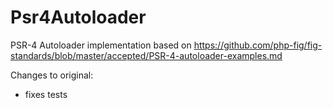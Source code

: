 Psr4Autoloader
==============

PSR-4 Autoloader implementation based on https://github.com/php-fig/fig-standards/blob/master/accepted/PSR-4-autoloader-examples.md

Changes to original:
- fixes tests

